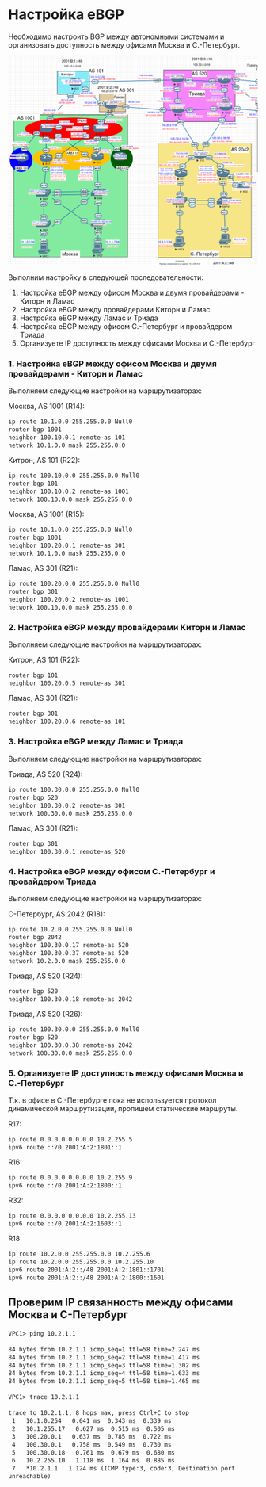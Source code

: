 # Настройка eBGP

Необходимо настроить BGP между автономными системами и организовать доступность между офисами Москва и С.-Петербург.

![](bgp.png)

Выполним настройку в следующей последовательности:
1. Настройка eBGP между офисом Москва и двумя провайдерами - Киторн и Ламас
2. Настройка eBGP между провайдерами Киторн и Ламас
3. Настройка eBGP между Ламас и Триада
4. Настройка eBGP между офисом С.-Петербург и провайдером Триада
5. Организуете IP доступность между офисами Москва и С.-Петербург

### 1. Настройка eBGP между офисом Москва и двумя провайдерами - Киторн и Ламас

Выполняем следующие настройки на маршрутизаторах:

Москва, AS 1001 (R14):
```
ip route 10.1.0.0 255.255.0.0 Null0
router bgp 1001
neighbor 100.10.0.1 remote-as 101
network 10.1.0.0 mask 255.255.0.0
```

Китрон, AS 101 (R22):
```
ip route 100.10.0.0 255.255.0.0 Null0
router bgp 101
neighbor 100.10.0.2 remote-as 1001
network 100.10.0.0 mask 255.255.0.0
```

Москва, AS 1001 (R15):
```
ip route 10.1.0.0 255.255.0.0 Null0
router bgp 1001
neighbor 100.20.0.1 remote-as 301
network 10.1.0.0 mask 255.255.0.0
```

Ламас, AS 301 (R21):
```
ip route 100.20.0.0 255.255.0.0 Null0
router bgp 301
neighbor 100.20.0.2 remote-as 1001
network 100.10.0.0 mask 255.255.0.0
```

### 2. Настройка eBGP между провайдерами Киторн и Ламас

Выполняем следующие настройки на маршрутизаторах:

Китрон, AS 101 (R22):
```
router bgp 101
neighbor 100.20.0.5 remote-as 301
```

Ламас, AS 301 (R21):
```
router bgp 301
neighbor 100.20.0.6 remote-as 101
```

### 3. Настройка eBGP между Ламас и Триада

Выполняем следующие настройки на маршрутизаторах:

Триада, AS 520 (R24):
```
ip route 100.30.0.0 255.255.0.0 Null0
router bgp 520
neighbor 100.30.0.2 remote-as 301
network 100.30.0.0 mask 255.255.0.0
```

Ламас, AS 301 (R21):
```
router bgp 301
neighbor 100.30.0.1 remote-as 520
```


### 4. Настройка eBGP между офисом С.-Петербург и провайдером Триада

Выполняем следующие настройки на маршрутизаторах:

С-Петербург, AS 2042 (R18):
```
ip route 10.2.0.0 255.255.0.0 Null0
router bgp 2042
neighbor 100.30.0.17 remote-as 520
neighbor 100.30.0.37 remote-as 520
network 10.2.0.0 mask 255.255.0.0
```

Триада, AS 520 (R24):
```
router bgp 520
neighbor 100.30.0.18 remote-as 2042
```

Триада, AS 520 (R26):
```
ip route 100.30.0.0 255.255.0.0 Null0
router bgp 520
neighbor 100.30.0.38 remote-as 2042
network 100.30.0.0 mask 255.255.0.0
```

### 5. Организуете IP доступность между офисами Москва и С.-Петербург

Т.к. в офисе в С.-Петербурге пока не используется протокол динамической маршрутизации, пропишем статические маршруты.


R17:
```
ip route 0.0.0.0 0.0.0.0 10.2.255.5
ipv6 route ::/0 2001:A:2:1801::1
```

R16:
```
ip route 0.0.0.0 0.0.0.0 10.2.255.9
ipv6 route ::/0 2001:A:2:1800::1
```

R32:
```
ip route 0.0.0.0 0.0.0.0 10.2.255.13
ipv6 route ::/0 2001:A:2:1603::1
```

R18:
```
ip route 10.2.0.0 255.255.0.0 10.2.255.6
ip route 10.2.0.0 255.255.0.0 10.2.255.10  
ipv6 route 2001:A:2::/48 2001:A:2:1801::1701
ipv6 route 2001:A:2::/48 2001:A:2:1800::1601
```

## Проверим IP связанность между офисами Москва и С-Петербург
```
VPC1> ping 10.2.1.1

84 bytes from 10.2.1.1 icmp_seq=1 ttl=58 time=2.247 ms
84 bytes from 10.2.1.1 icmp_seq=2 ttl=58 time=1.417 ms
84 bytes from 10.2.1.1 icmp_seq=3 ttl=58 time=1.302 ms
84 bytes from 10.2.1.1 icmp_seq=4 ttl=58 time=1.633 ms
84 bytes from 10.2.1.1 icmp_seq=5 ttl=58 time=1.465 ms

VPC1> trace 10.2.1.1

trace to 10.2.1.1, 8 hops max, press Ctrl+C to stop
 1   10.1.0.254   0.641 ms  0.343 ms  0.339 ms
 2   10.1.255.17   0.627 ms  0.515 ms  0.505 ms
 3   100.20.0.1   0.637 ms  0.785 ms  0.722 ms
 4   100.30.0.1   0.758 ms  0.549 ms  0.730 ms
 5   100.30.0.18   0.761 ms  0.679 ms  0.680 ms
 6   10.2.255.10   1.118 ms  1.164 ms  0.885 ms
 7   *10.2.1.1   1.124 ms (ICMP type:3, code:3, Destination port unreachable)
```
